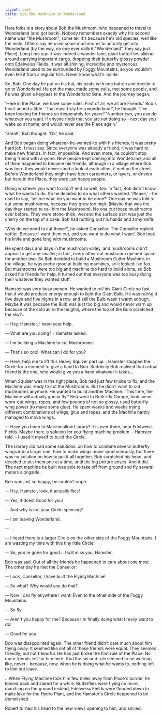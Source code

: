 ```yaml
---
layout: post
title: Bob the Mushroom in Wonderland 
---
```


Here folks is a story about Bob the Mushroom, who happened to travel to Wonderland
(and got back). Nobody remembers exactly why his second name was "the Mushroom",
some tell it's because he's old species, well like the mold. Others say he used
some mushrooms to actually get into Wonderland (by the way, no one ever calls it 
"Wonderland", they say just Place). Long time ago it was indeed a wonder land,
giant butterflies sliding around carrying important cargo, dropping their butterfly
glossy powder onto Edelweiss Fields. It was all shining, incredible and mysterious.
Wonderland used to be surrounded by Foggy Mountains, so you wouldn't even tell
it from a regular hills. Never know what's inside. 

So, Bob. One day he put on his hat, his pants with one button and decide to
go to Wonderland. He got the map, made some calls, met some people, and he was given 
a keypass to the Wonderland Gate. And the journey began. 

'Here in the Place, we have some rules. First of all, we all are Friends.'
Bob's heart ached a little. 'That must truly be a wonderland!', he thought.
'I've been looking for friends so desperately for years!'
'Number two, you can do whatever you want. If anyone finds that you are
not doing so - next day you wake up at home, and would never see the Place again.'

'Great!', Bob thought. 'Ok', he said.

And Bob began doing whatever-he-wanted-to with his friends. It was pretty hard job,
I must say. Since everyone was already a friend, it was hard to make new friends.
In fact, impossible. And even more, he couldn't stop being friend with anyone.
New people kept coming into Wonderland, and all of them happened to become his
friends, although in a village where Bob was born they would never shed a look
at each other, if met on the street. Before Wonderland they might have been 
carpenters, or layers, or drivers but here in the Place, they were just happy 
people.

Doing whatever you want to didn't end so well, too. In fact, Bob didn't know
what he wants to do. So he decided to do what others wanted. 'Please,' - he
used to say, 'tell me what do you want to be done?' One day he was told to
cut some mushrooms, because they grew too high. (Maybe that was the day they
started to call him the Mushroom). No one cut those mushrooms ever before. They were
stone-thick, wet and the surface part was just the cherry on the top of a cake.
Bob had nothing but his hands and army knife.

'Why do we need to cut these?', he asked Consellor. The Consellor replied softly:
'Because I want them cut, and you want to do what I want'. Bob took his knife
and gone long with mushrooms.

He spent days and days in the mushroom valley, and mushrooms didn't appear 
to get any smaller; in fact, every other cut mushroom opened space for 
another two. So Bob decided to build a Mushroom Cutter Machine. In the village,
he was pretty good at building machines, so it looked like fun. 
But mushrooms were too big and machine too hard to build alone, so Bob 
asked his friends for help. It turned out that everyone was too busy doing
their whatever they wanted stuff.

Hamster was very busy person. He wanted to roll his Giant Circle so fast
that it would produce energy enough to light the Giant Bulb. He was rolling
it five days and five nights in a row, and still the Bulb wasn't warm enough.
Maybe it was because the Bulb was just too big and would never warn up because 
of the cold air in the heights, where the top of the Bulb
scratched the sky?.. 

-- Hey, Hamster, I need your help.

-- What are you doing? - Hamster asked. 

-- I'm building a Machine to cut Mushrooms!

-- That's so cool! What can I do for you?

-- Here, help me to lift this Heavy Squizer part up...
Hamster stopped the Circle for a moment to give a hand to Bob. 
Suddenly Bob realised that actual friend is the one, who would give you 
a hand whatever it takes...

When Squizer was in the right place, Bob had just few knobs to fix, and the Machine 
was ready to cut the Mushrooms. But he didn't want to cut mushrooms anymore.
He wanted to build another Machine. 'This time, the Machine will actually
gonna fly!' Bob went to Butterfly Garage, took some worn-out wings, ropes, 
and few pounds of not so glossy, used butterfly wing power (to make some glue).
He spent weeks and weeks trying different combinations of wings, glue and ropes,
and the Machine hardly managed to move wings. 

-- Have you been to Marshmallow Library? It is over there, near Edelweiss Fields.
Maybe there is solution for you flying machine problem. - Hamster told. - I used
it myself to build the Circle.

The Library did had some solutions: on how to combine several butterfly wings
into a larger one, how to make wings move synchronously, but there was no solution
on how to put it all together. Bob scratched his head, and decided to put them one 
at a time, until the big picture arises. And it did. The next machine he built
was able to take off from ground and fly several meters alongside.

Bob was just so happy, he couldn't cope. 

-- Hey, Hamster, look, it actually flies!

-- Yes, it does! Good for you!

-- And why is not your Circle spinning?

-- I am leaving Wonderland.

-- ...

-- I heard there is a larger Circle on the other side of the Foggy Mountains.
I am wasting my time with this tiny little Circle!

-- So, you're gone for good... I will miss you, Hamster.

Bob was sad. Out of all the friends he happened to care about one most.
The other day he met the Consellor:

-- Look, Consellor, I have built the Flying Machine!

-- So what? Why would you do that?

-- Now I can fly anywhere I want! Even to the other side of the Foggy
Mountains.

-- So fly. 

-- Aren't you happy for me? Because I'm finally doing what I really want to do!

-- Good for you.

Bob was disappointed again. The other friend didn't care much about him
flying away. It seemed like not all of these friends were equal. They seemed
friendly, but not friendful. He had just broke the first rule of the Place.
No more friends left for him here. And the second rule seemed to be working
like, never - because, now, when he is doing what he wants to, nothing left
to him but leave.

...When Flying Machine took him few miles away from Place's border, he looked
back and stared for a while. Butterflies were flying no more, marching on 
the ground instead, Edelweiss Fields were flooded down to make lake for 
the Hydro Plant, and the Hamster's Circle happened to be demolished. 

Robert turned his head to the new views opening to him, and smiled.
